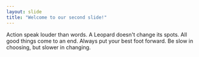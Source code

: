 ```yaml
---
layout: slide
title: "Welcome to our second slide!"
---
```

Action speak louder than words.
A Leopard doesn't change its spots.
All good things come to an end.
Always put your best foot forward.
Be slow in choosing, but slower in changing.
